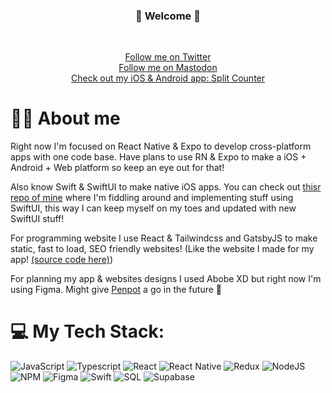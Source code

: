<h3 align="center">👋 Welcome 👋</h3>
</br>
<p align="center">
  <a href="https://twitter.com/codinglime"> Follow me on Twitter </a><br/>
  <a href="https://mastodon.social/@CodingLime"> Follow me on Mastodon </a><br/>
  <a href="https://www.splitcounter.app/"> Check out my iOS & Android app: Split Counter </a><br/>
</p>

# 🧑‍💻 About me
Right now I'm focused on React Native & Expo to develop cross-platform apps with one code base. Have plans to use RN & Expo to make a iOS + Android + Web platform so keep an eye out for that!

Also know Swift & SwiftUI to make native iOS apps. You can check out [thisr repo of mine](https://github.com/CodingLime/Sweet-Desserts-SwiftUI) where I'm fiddling around and implementing stuff using SwiftUI, this way I can keep myself on my toes and updated with new SwiftUI stuff!

For programming website I use React & Tailwindcss and GatsbyJS to make static, fast to load, SEO friendly websites! (Like the website I made for my app! [(source code here)](https://github.com/CodingLime/split-counter-website))

For planning my app & websites designs I used Abobe XD but right now I'm using Figma. Might give [Penpot](https://penpot.app/) a go in the future 👀
</br>

# 💻 My Tech Stack:
![JavaScript](https://img.shields.io/badge/javascript-%23323330.svg?style=for-the-badge&logo=javascript) 
![Typescript](https://img.shields.io/badge/typescript-%23323330.svg?style=for-the-badge&logo=typescript) 
![React](https://img.shields.io/badge/react-%23323330.svg?style=for-the-badge&logo=react) 
![React Native](https://img.shields.io/badge/react_native-%23323330.svg?style=for-the-badge&logo=react) 
![Redux](https://img.shields.io/badge/redux-%23323330.svg?style=for-the-badge&logo=redux) 
![NodeJS](https://img.shields.io/badge/node.js-%23323330?style=for-the-badge&logo=node.js) 
![NPM](https://img.shields.io/badge/NPM-%23323330.svg?style=for-the-badge&logo=npm) 
![Figma](https://img.shields.io/badge/figma-%23323330.svg?style=for-the-badge&logo=figma) 
![Swift](https://img.shields.io/badge/swift-%23323330.svg?style=for-the-badge&logo=swift)
![SQL](https://img.shields.io/badge/sql-%23323330.svg?style=for-the-badge&logo=postgresql)
![Supabase](https://img.shields.io/badge/supabase-%23323330.svg?style=for-the-badge&logo=supabase)
